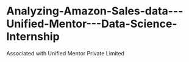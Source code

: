 # Analyzing-Amazon-Sales-data---Unified-Mentor---Data-Science-Internship
Associated with Unified Mentor Private Limited
